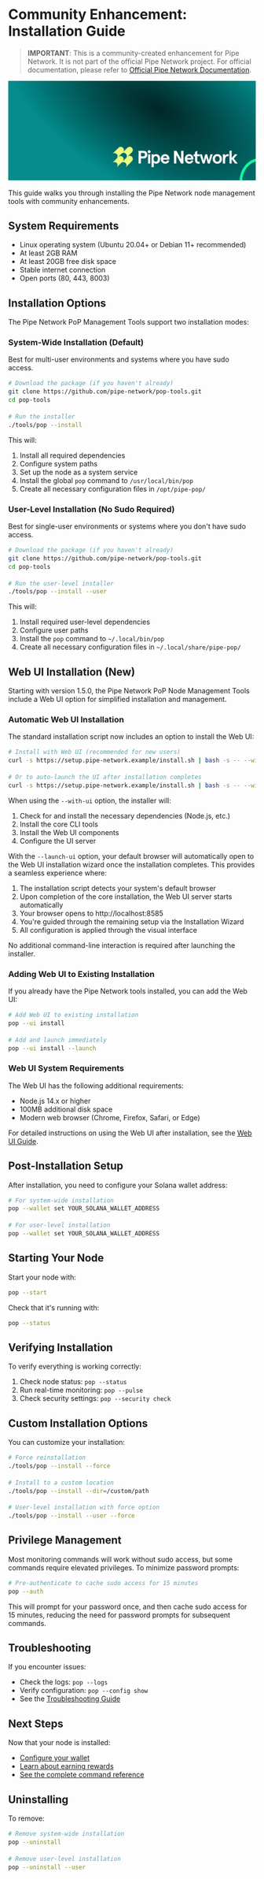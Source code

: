 # Community Enhancement: Installation Guide

> **IMPORTANT**: This is a community-created enhancement for Pipe Network. 
> It is not part of the official Pipe Network project.
> For official documentation, please refer to [Official Pipe Network Documentation](../official/PIPE_NETWORK_DOCUMENTATION.md).

![Pipe Network](../images/pipe-network-pop.jpeg)

This guide walks you through installing the Pipe Network node management tools with community enhancements.

## System Requirements

- Linux operating system (Ubuntu 20.04+ or Debian 11+ recommended)
- At least 2GB RAM
- At least 20GB free disk space
- Stable internet connection
- Open ports (80, 443, 8003)

## Installation Options

The Pipe Network PoP Management Tools support two installation modes:

### System-Wide Installation (Default)

Best for multi-user environments and systems where you have sudo access.

```bash
# Download the package (if you haven't already)
git clone https://github.com/pipe-network/pop-tools.git
cd pop-tools

# Run the installer
./tools/pop --install
```

This will:
1. Install all required dependencies
2. Configure system paths
3. Set up the node as a system service
4. Install the global `pop` command to `/usr/local/bin/pop`
5. Create all necessary configuration files in `/opt/pipe-pop/`

### User-Level Installation (No Sudo Required)

Best for single-user environments or systems where you don't have sudo access.

```bash
# Download the package (if you haven't already)
git clone https://github.com/pipe-network/pop-tools.git
cd pop-tools

# Run the user-level installer
./tools/pop --install --user
```

This will:
1. Install required user-level dependencies
2. Configure user paths
3. Install the `pop` command to `~/.local/bin/pop`
4. Create all necessary configuration files in `~/.local/share/pipe-pop/`

## Web UI Installation (New)

Starting with version 1.5.0, the Pipe Network PoP Node Management Tools include a Web UI option for simplified installation and management.

### Automatic Web UI Installation

The standard installation script now includes an option to install the Web UI:

```bash
# Install with Web UI (recommended for new users)
curl -s https://setup.pipe-network.example/install.sh | bash -s -- --with-ui

# Or to auto-launch the UI after installation completes
curl -s https://setup.pipe-network.example/install.sh | bash -s -- --with-ui --launch-ui
```

When using the `--with-ui` option, the installer will:

1. Check for and install the necessary dependencies (Node.js, etc.)
2. Install the core CLI tools
3. Install the Web UI components
4. Configure the UI server

With the `--launch-ui` option, your default browser will automatically open to the Web UI installation wizard once the installation completes. This provides a seamless experience where:

1. The installation script detects your system's default browser
2. Upon completion of the core installation, the Web UI server starts automatically
3. Your browser opens to http://localhost:8585
4. You're guided through the remaining setup via the Installation Wizard
5. All configuration is applied through the visual interface

No additional command-line interaction is required after launching the installer.

### Adding Web UI to Existing Installation

If you already have the Pipe Network tools installed, you can add the Web UI:

```bash
# Add Web UI to existing installation
pop --ui install

# Add and launch immediately
pop --ui install --launch
```

### Web UI System Requirements

The Web UI has the following additional requirements:

- Node.js 14.x or higher
- 100MB additional disk space
- Modern web browser (Chrome, Firefox, Safari, or Edge)

For detailed instructions on using the Web UI after installation, see the [Web UI Guide](web_ui.md).

## Post-Installation Setup

After installation, you need to configure your Solana wallet address:

```bash
# For system-wide installation
pop --wallet set YOUR_SOLANA_WALLET_ADDRESS

# For user-level installation
pop --wallet set YOUR_SOLANA_WALLET_ADDRESS
```

## Starting Your Node

Start your node with:

```bash
pop --start
```

Check that it's running with:

```bash
pop --status
```

## Verifying Installation

To verify everything is working correctly:

1. Check node status: `pop --status`
2. Run real-time monitoring: `pop --pulse`
3. Check security settings: `pop --security check`

## Custom Installation Options

You can customize your installation:

```bash
# Force reinstallation
./tools/pop --install --force

# Install to a custom location
./tools/pop --install --dir=/custom/path

# User-level installation with force option
./tools/pop --install --user --force
```

## Privilege Management

Most monitoring commands will work without sudo access, but some commands require elevated privileges. To minimize password prompts:

```bash
# Pre-authenticate to cache sudo access for 15 minutes
pop --auth
```

This will prompt for your password once, and then cache sudo access for 15 minutes, reducing the need for password prompts for subsequent commands.

## Troubleshooting

If you encounter issues:

- Check the logs: `pop --logs`
- Verify configuration: `pop --config show`
- See the [Troubleshooting Guide](../reference/troubleshooting.md)

## Next Steps

Now that your node is installed:

- [Configure your wallet](wallet-setup.md)
- [Learn about earning rewards](earning.md)
- [See the complete command reference](../reference/cli.md)

## Uninstalling

To remove:

```bash
# Remove system-wide installation
pop --uninstall

# Remove user-level installation
pop --uninstall --user
``` 